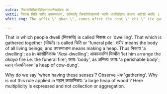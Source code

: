 ```yaml
---
sutra: निवासचितिशरीरोपसमाधानेष्वादेश्च कः
vRtti: निवास चिति शरीर उपसमाधान, एतेष्वर्थेषु चिनोतेर्घञ्प्रत्ययो भवति धातोरादेश्च ककार आदेशो भवति ॥
vRtti_eng: The affix \"_ghan_\", comes after the root \"_chi_\" (to gather), and \"_k_\" is the substitute of the initial \"_ch_\" in these senses viz.- \"a dwelling\", \"a fire on the funeral pile\", \"the body\" and \"collection\".

---
```

That in which people dwell (निवसति) is called निवासः or 'dwelling'. That which is gathered together (चीयते) is called चिति or 'funeral pile'. शरीर means the body of all living beings; and उपसमाधान means making a heap. Thus निकाय 'a dwelling'; as in काशीनिकायः '_Kasi_-dwelling'; आकायमग्निं चिन्वीत 'let him arrange the _akaya_ fire i.e. the funeral fire'; कायः 'body', as अनित्यः कायः 'a perishable body'; महान् गोमयनिकायः 'a heap of cow-dung'.

Why do we say 'when having these senses'? Observe चयः 'gathering'. Why is not this rule applied in महान् काष्ठनिचयः 'a large heap of wood'? Here multiplicity is expressed and not collection or aggregation.